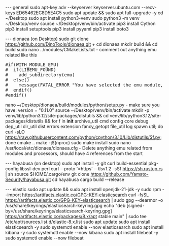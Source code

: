 --- general
sudo apt-key adv --keyserver keyserver.ubuntu.com --recv-keys ED65462EC8D5E4C5
sudo apt update && sudo apt full-upgrade -y
cd ~/Desktop
sudo apt install python3-venv
sudo python3 -m venv ~/Desktop/venv
source ~/Desktop/venv/bin/activate
pip3 install Cython
pip3 install setuptools
pip3 install pyyaml
pip3 install boto3

--- dionaea (on Desktop)
sudo git clone https://github.com/DinoTools/dionaea.git + cd dionaea
mkdir build && cd build
sudo nano ../modules/CMakeLists.txt - comment out anything emu related like this
<pre>#if(WITH_MODULE_EMU)
#  if(LIBEMU_FOUND)
#    add_subdirectory(emu)
#  else()
#    message(FATAL_ERROR "You have selected the emu module, but libemu could not be found")
#  endif()
#endif()
</pre>
nano ~/Desktop/dionaea/build/modules/python/setup.py - make sure you have: version = "0.11.0"
source ~/Desktop/venv/bin/activate
mkdir -p venv/lib/python3.12/site-packages/distutils && cd venv/lib/python3.12/site-packages/distutils && for f in __init__ archive_util cmd config core debug dep_util dir_util dist errors extension fancy_getopt file_util log spawn util; do curl -sLO https://raw.githubusercontent.com/python/cpython/3.10/Lib/distutils/$f.py; done
cmake ..
make -j$(nproc)
sudo make install
sudo nano /usr/local/etc/dionaea/dionaea.cfg - Delete anything emu related from modules and processors, should have 4 references from the start


--- hayabusa (on desktop)
sudo apt install -y git curl build-essential pkg-config libssl-dev perl
curl --proto '=https' --tlsv1.2 -sSf https://sh.rustup.rs | sh
source $HOME/.cargo/env
git clone https://github.com/Yamato-Security/hayabusa.git
cd hayabusa
cargo build --release

--- elastic
sudo apt update && sudo apt install openjdk-21-jdk -y
sudo rpm --import https://artifacts.elastic.co/GPG-KEY-elasticsearch
curl -fsSL https://artifacts.elastic.co/GPG-KEY-elasticsearch | sudo gpg --dearmor -o /usr/share/keyrings/elasticsearch-keyring.gpg
echo "deb [signed-by=/usr/share/keyrings/elasticsearch-keyring.gpg] https://artifacts.elastic.co/packages/8.x/apt stable main" | sudo tee /etc/apt/sources.list.d/elastic-8.x.list
sudo apt update
sudo apt install elasticsearch -y
sudo systemctl enable --now elasticsearch
sudo apt install kibana -y
sudo systemctl enable --now kibana
sudo apt install filebeat -y
sudo systemctl enable --now filebeat
